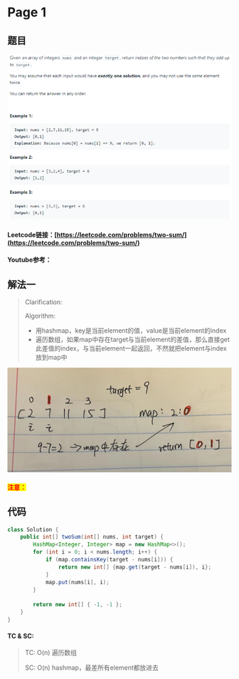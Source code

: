 # Page 1

## 题目

![](<../../.gitbook/assets/image (21).png>)

#### Leetcode链接：[https://leetcode.com/problems/two-sum/](https://leetcode.com/problems/two-sum/)

#### Youtube参考：

## 解法一

> Clarification:&#x20;
>
> Algorithm:&#x20;
>
> * 用hashmap，key是当前element的值，value是当前element的index
> * 遍历数组，如果map中存在target与当前element的差值，那么直接get此差值的index，与当前element一起返回，不然就把element与index放到map中

![](../../.gitbook/assets/8f013ebba2cc72fddf00eefa2fbd912.jpg)

#### <mark style="color:red;">注意：</mark>

## 代码

```java
class Solution {
    public int[] twoSum(int[] nums, int target) {
        HashMap<Integer, Integer> map = new HashMap<>();
        for (int i = 0; i < nums.length; i++) {
            if (map.containsKey(target - nums[i])) {
                return new int[] {map.get(target - nums[i]), i};
            }
            map.put(nums[i], i);
        }
        
        return new int[] { -1, -1 };
    }
}
```

#### TC & SC:&#x20;

> TC: O(n) 遍历数组
>
> SC: O(n) hashmap，最差所有element都放进去
